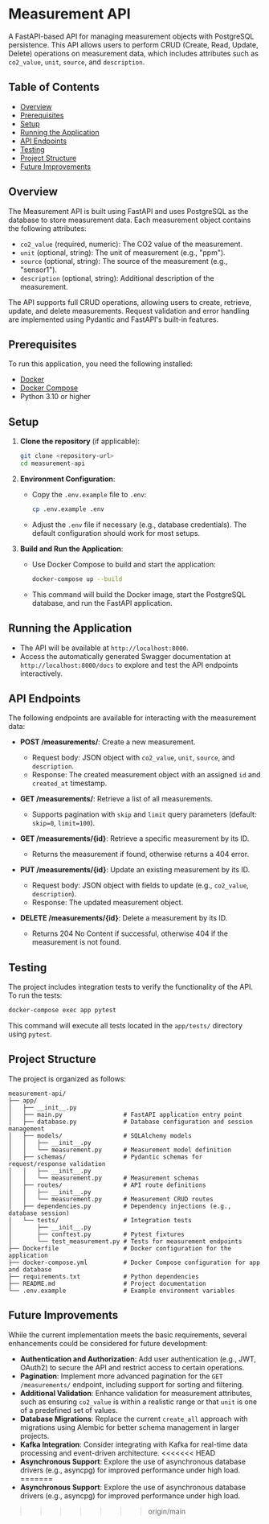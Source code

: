 # Measurement API

A FastAPI-based API for managing measurement objects with PostgreSQL persistence. This API allows users to perform CRUD (Create, Read, Update, Delete) operations on measurement data, which includes attributes such as `co2_value`, `unit`, `source`, and `description`.

## Table of Contents
- [Overview](#overview)
- [Prerequisites](#prerequisites)
- [Setup](#setup)
- [Running the Application](#running-the-application)
- [API Endpoints](#api-endpoints)
- [Testing](#testing)
- [Project Structure](#project-structure)
- [Future Improvements](#future-improvements)

## Overview
The Measurement API is built using FastAPI and uses PostgreSQL as the database to store measurement data. Each measurement object contains the following attributes:
- `co2_value` (required, numeric): The CO2 value of the measurement.
- `unit` (optional, string): The unit of measurement (e.g., "ppm").
- `source` (optional, string): The source of the measurement (e.g., "sensor1").
- `description` (optional, string): Additional description of the measurement.

The API supports full CRUD operations, allowing users to create, retrieve, update, and delete measurements. Request validation and error handling are implemented using Pydantic and FastAPI's built-in features.

## Prerequisites
To run this application, you need the following installed:
- [Docker](https://www.docker.com/get-started)
- [Docker Compose](https://docs.docker.com/compose/install/)
- Python 3.10 or higher

## Setup
1. **Clone the repository** (if applicable):
   ```bash
   git clone <repository-url>
   cd measurement-api
   ```

2. **Environment Configuration**:
   - Copy the `.env.example` file to `.env`:
     ```bash
     cp .env.example .env
     ```
   - Adjust the `.env` file if necessary (e.g., database credentials). The default configuration should work for most setups.

3. **Build and Run the Application**:
   - Use Docker Compose to build and start the application:
     ```bash
     docker-compose up --build
     ```
   - This command will build the Docker image, start the PostgreSQL database, and run the FastAPI application.

## Running the Application
- The API will be available at `http://localhost:8000`.
- Access the automatically generated Swagger documentation at `http://localhost:8000/docs` to explore and test the API endpoints interactively.

## API Endpoints
The following endpoints are available for interacting with the measurement data:

- **POST /measurements/**: Create a new measurement.
  - Request body: JSON object with `co2_value`, `unit`, `source`, and `description`.
  - Response: The created measurement object with an assigned `id` and `created_at` timestamp.

- **GET /measurements/**: Retrieve a list of all measurements.
  - Supports pagination with `skip` and `limit` query parameters (default: `skip=0`, `limit=100`).

- **GET /measurements/{id}**: Retrieve a specific measurement by its ID.
  - Returns the measurement if found, otherwise returns a 404 error.

- **PUT /measurements/{id}**: Update an existing measurement by its ID.
  - Request body: JSON object with fields to update (e.g., `co2_value`, `description`).
  - Response: The updated measurement object.

- **DELETE /measurements/{id}**: Delete a measurement by its ID.
  - Returns 204 No Content if successful, otherwise 404 if the measurement is not found.

## Testing
The project includes integration tests to verify the functionality of the API. To run the tests:
```bash
docker-compose exec app pytest
```
This command will execute all tests located in the `app/tests/` directory using `pytest`.

## Project Structure
The project is organized as follows:
```
measurement-api/
├── app/
│   ├── __init__.py
│   ├── main.py                 # FastAPI application entry point
│   ├── database.py             # Database configuration and session management
│   ├── models/                 # SQLAlchemy models
│   │   ├── __init__.py
│   │   └── measurement.py      # Measurement model definition
│   ├── schemas/                # Pydantic schemas for request/response validation
│   │   ├── __init__.py
│   │   └── measurement.py      # Measurement schemas
│   ├── routes/                 # API route definitions
│   │   ├── __init__.py
│   │   └── measurement.py      # Measurement CRUD routes
│   ├── dependencies.py         # Dependency injections (e.g., database session)
│   └── tests/                  # Integration tests
│       ├── __init__.py
│       ├── conftest.py         # Pytest fixtures
│       └── test_measurement.py # Tests for measurement endpoints
├── Dockerfile                  # Docker configuration for the application
├── docker-compose.yml          # Docker Compose configuration for app and database
├── requirements.txt            # Python dependencies
├── README.md                   # Project documentation
└── .env.example                # Example environment variables
```

## Future Improvements
While the current implementation meets the basic requirements, several enhancements could be considered for future development:
- **Authentication and Authorization**: Add user authentication (e.g., JWT, OAuth2) to secure the API and restrict access to certain operations.
- **Pagination**: Implement more advanced pagination for the `GET /measurements/` endpoint, including support for sorting and filtering.
- **Additional Validation**: Enhance validation for measurement attributes, such as ensuring `co2_value` is within a realistic range or that `unit` is one of a predefined set of values.
- **Database Migrations**: Replace the current `create_all` approach with migrations using Alembic for better schema management in larger projects.
- **Kafka Integration**: Consider integrating with Kafka for real-time data processing and event-driven architecture.
<<<<<<< HEAD
- **Asynchronous Support**: Explore the use of asynchronous database drivers (e.g., asyncpg) for improved performance under high load.
=======
- **Asynchronous Support**: Explore the use of asynchronous database drivers (e.g., asyncpg) for improved performance under high load.
>>>>>>> origin/main
